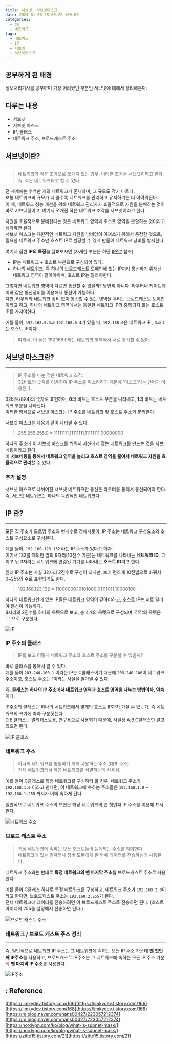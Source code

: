 ```yaml
---
title: 서브넷, 서브넷마스크
date: 2024-01-06 15:00:22 +09:00
categories:
  - CS
  - 네트워크
tags:
  - 네트워크
  - IP
  - 서브넷
  - 서브넷마스크
---
```


## 공부하게 된 배경
정보처리기사를 공부하며 가장 어려웠던 부분인 서브넷에 대해서 정리해본다.


## 다루는 내용
- 서브넷
- 서브넷 마스크
- IP, 클래스
- 네트워크 주소, 브로드캐스트 주소


## 서브넷이란?
---
> 네트워크가 작은 조각으로 쪼개져 있는 경우, 이러한 조각을 서브넷이라고 한다.  
> 즉, 작은 네트워크라고 할 수 있다.

전 세계에는 수백만 개의 네트워크가 존재하며, 그 규모도 각기 다르다.  
보통 네트워크의 규모가 더 클수록 네트워크를 관리하고 유지하기는 더 어려워진다.  
이 때, 네트워크 성능 개선을 위해 네트워크 관리자가 효율적으로 자원을 분배하는 것이 바로 서브네팅이고, 여기서 쪼개진 작은 네트워크 조각을 서브넷이라고 한다.  

자원을 효율적으로 분배한다는 것은 네트워크 영역과 호스트 영역을 분할하는 것이라고 생각하면 된다.  
서브넷 마스크는 제한적인 네트워크 자원을 낭비없이 아껴쓰기 위해서 등장한 것으로, 필요한 네트워크 주소만 호스트 IP로 할당할 수 있게 만들어 네트워크 낭비를 방지한다.

여기서 잠깐 **IP의 특징**을 살펴보자면 (자세한 부분은 하단 [IP란?](#ip-란) 참조)
- IP는 네트워크 + 호스트 부분으로 구성되어 있다.  
- 하나의 네트워크, 즉 하나의 브로드캐스트 도메인에 있는 IP끼리 통신하기 위해선 네트워크 영역이 같아야하며, 호스트 IP는 달라야한다.  

그렇다면 네트워크 영역이 다르면 통신할 수 없을까? 당연히 아니다. 라우터나 게이트웨이와 같은 통신장비를 이용해서 통신이 가능하다.  
다만, 라우터와 네트워크 장비 없이 통신할 수 있는 영역을 우리는 브로드캐스트 도메인이라고 하고, 하나의 네트워크 영역에서는 동일한 네트워크 IP와 중복되지 않는 호스트 IP를 가져야한다.  

예를 들어, `192.168.0.3`과 `192.168.0.4`가 있을 때, `192.168.0`은 네트워크 IP , `3`과 `4`는 호스트 IP이다.
>  따라서, 이 둘은 192.168.0라는 네트워크 영역에서 서로 통신할 수 있다.



## 서브넷 마스크란?
---
>IP 주소를 나눈 작은 네트워크 조각.  
>32비트의 숫자를 이용하여 IP 주소를 마스킹하기 때문에 '마스크'라는 단어가 이용된다.

32비트(8X4)의 숫자로 표현하며, **0**의 비트는 호스트 부분을 나타내고, **1**의 비트는 네트워크 부분을 나타낸다.  
이러한 방식으로 서브넷 마스크는 IP 주소를 네트워크 및 호스트 주소와 분리한다.  

서브넷 마스크는 다음과 같이 나타낼 수 있다.  
> 255.255.255.0 = 11111111.11111111.11111111.00000000

하나의 주소에 이 서브넷 마스크를 씌워서 자신에게 맞는 네트워크를 만드는 것을 서브네팅이라고 한다.  
이 **서브네팅을 통해서 네트워크 영역을 늘리고 호스트 영역을 줄여서 네트워크 자원을 효율적으로 관리**할 수 있다.  

### 추가 설명
서브넷 마스크로 나뉘어진 서브넷 네트워크간 통신은 라우터를 통해서 통신되어야 한다.  
즉, 서브넷 네트워크는 하나의 독립적인 네트워크다.



## IP 란?
---
모든 집 주소가 도로명 주소와 번지수로 정해지듯이, IP 주소는 네트워크 구성요소와 호스트 구성요소로 구성된다.

예를 들어, `192.168.123.132` 라는 IP 주소가 있다고 하자.  
여기서 132를 제외한 앞의 9자리(10진수 기준)는 네트워크를 나타내는 **네트워크 ID**, 그리고 뒤 3자리는 네트워크에 연결된 기기를 나타내는 **호스트 ID**라고 한다.  

원래 IP 주소는 사실 32자리 2진수로 구성이 되지만, 보기 편하게 10진법으로 바꿔서 0~255의 수로 표현되기도 한다.  
>192.168.123.132 = 11000000.10101000.01111011.10000100

하나의 네트워크안에 있는 IP들은 네트워크 영역이 같아야하고, 호스트 IP는 서로 달라야 통신이 가능하다.  
8자리의 2진수를 하나의 옥텟으로 보고, 총 4개의 옥텟으로 구성되며, 각각의 옥텟은 '`.`' 으로 구분한다.

![IP](/assets/img/posts/2024-01-06-16-53-32.png)

### IP 주소의 클래스
>IP를 보고 어떻게 네트워크 주소와 호스트 주소를 구분할 수 있을까?

바로 클래스를 통해서 알 수 있다.  
예를 들어 `203.240.100.1` 이라는 IP는 C클래스이기 때문에 `203.240.100`이 네트워크 주소이고, 호스트 주소는 1이라는 사실을 알아낼 수 있다.  

즉, **클래스는 하나의 IP 주소에서 네트워크 영역과 호스트 영역을 나누는 방법이자, 약속**이다.  

IP주소의 클래스는 하나의 네트워크에서 몇개의 호스트 IP까지 가질 수 있는가, 즉 네트워크의 크기에 따라 구분짓는다.  
D,E 클래스는 멀티캐스트용, 연구용으로 사용되기 때문에, 사실상 A,B,C클래스만 알고 있으면 된다.  

![IP 클래스](/assets/img/posts/2024-01-06-16-54-32.png)


### 네트워크 주소
> 하나의 네트워크를 통칭하기 위해 사용하는 주소 (대표 주소)  
> 전체 네트워크에서 작은 네트워크를 식별하는데 사용됨.

예를 들어 C클래스로 특정 네트워크를 구성하려 할 경우, 네트워크 주소가 `192.168.1.0` 이라고 한다면,
이 네트워크에 속하는 주소들은 `192.168.1.0` ~ `192.168.1.255` 까지가 이에 속하게 된다.

일반적으로 네트워크 주소의 표현은 해당 네트워크의 맨 첫번째 IP 주소를 이용해 표시한다.

![네트워크 주소](/assets/img/posts/2024-01-06-16-55-19.png)



### 브로드 캐스트 주소
> 특정 네트워크에 속하는 모든 호스트들이 듣게되는 주소를 의미한다.  
> 네트워크에 있는 컴퓨터나 장비 모두에게 한 번에 데이터를 전송하는데 사용된다.  

네트워크 주소와는 반대로 **특정 네트워크의 맨 마지막 주소**를 브로드캐스트 주소로 사용한다.

예를 들어 C클래스 하나로 특정 네트워크를 구성하고, 네트워크 주소가 `192.168.2.0`이라고 한다면,
브로드캐스트 주소는 `192.168.2.255`가 된다.  
전체 네트워크에 데이터를 전송하려면 이 브로드캐스트 주소로 전송하면 된다.
(호스트 아이디에 255를 설정해서 전송하면 된다.)

![브로드 캐스트 주소](/assets/img/posts/2024-01-06-16-55-53.png)


### 네트워크 / 브로드 캐스트 주소 정리
---
즉, 일반적으로 네트워크 IP 주소는 그 네트워크에 속하는 모든 IP 주소 가운데 **맨 첫번째 IP주소**를 사용하고, 브로드캐스트 IP주소는 그 네트워크에 속하는 모든 IP 주소 가운데 **맨 마지막 IP 주소**를 사용한다.  

![IP주소](/assets/img/posts/2024-01-06-16-57-32.png)



## : Reference
[https://limkydev.tistory.com/166](https://limkydev.tistory.com/166)  
[https://limkydev.tistory.com/168](https://limkydev.tistory.com/168)  
[https://m.blog.naver.com/hans00427/223057212374](https://m.blog.naver.com/hans00427/223057212374)  
[https://nordvpn.com/ko/blog/what-is-subnet-mask/](https://nordvpn.com/ko/blog/what-is-subnet-mask/)  
[https://zitto15.tistory.com/21](https://zitto15.tistory.com/21)

